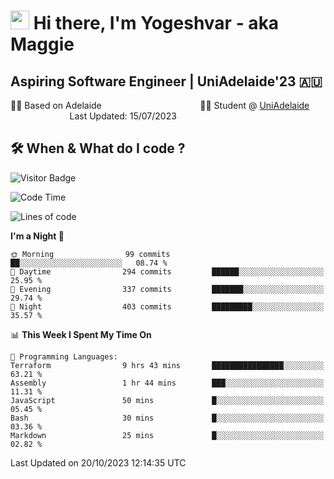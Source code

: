 <h1><img src="https://emojis.slackmojis.com/emojis/images/1531849430/4246/blob-sunglasses.gif?1531849430" width="30"/> Hi there, I'm Yogeshvar - aka Maggie</h1>

## Aspiring Software Engineer | UniAdelaide'23 🇦🇺  
🏂🏻  Based on Adelaide &nbsp;&nbsp;&nbsp;&nbsp;&nbsp;&nbsp;&nbsp;&nbsp;&nbsp;&nbsp;&nbsp;&nbsp;&nbsp;&nbsp;&nbsp;&nbsp;&nbsp;&nbsp;&nbsp;&nbsp;&nbsp;&nbsp;&nbsp;&nbsp;&nbsp;&nbsp;&nbsp;&nbsp;&nbsp;&nbsp;&nbsp;&nbsp;&nbsp;&nbsp;&nbsp;&nbsp;&nbsp;&nbsp;&nbsp;👨‍💻 Student @ [UniAdelaide](https://www.adelaide.edu.au)   &nbsp;&nbsp;&nbsp;&nbsp;&nbsp;&nbsp;&nbsp;&nbsp;&nbsp;&nbsp;&nbsp;&nbsp;&nbsp;&nbsp;&nbsp;&nbsp;&nbsp;&nbsp;&nbsp;&nbsp;&nbsp;&nbsp;&nbsp;&nbsp;Last Updated: 15/07/2023

## 🛠 When & What do I code ?  

![Visitor Badge](https://visitor-badge.feriirawann.repl.co?username=yogeshvar&repo=yogeshvar&label=Visitors&style=plastic&color=%23457BFF&contentType=svg)

<!--START_SECTION:waka-->
![Code Time](http://img.shields.io/badge/Code%20Time-2%2C344%20hrs%203%20mins-blue)

![Lines of code](https://img.shields.io/badge/From%20Hello%20World%20I%27ve%20Written-4.0%20million%20lines%20of%20code-blue)

**I'm a Night 🦉** 

```text
🌞 Morning                99 commits          ██░░░░░░░░░░░░░░░░░░░░░░░   08.74 % 
🌆 Daytime                294 commits         ██████░░░░░░░░░░░░░░░░░░░   25.95 % 
🌃 Evening                337 commits         ███████░░░░░░░░░░░░░░░░░░   29.74 % 
🌙 Night                  403 commits         █████████░░░░░░░░░░░░░░░░   35.57 % 
```


📊 **This Week I Spent My Time On** 

```text
💬 Programming Languages: 
Terraform                9 hrs 43 mins       ████████████████░░░░░░░░░   63.21 % 
Assembly                 1 hr 44 mins        ███░░░░░░░░░░░░░░░░░░░░░░   11.31 % 
JavaScript               50 mins             █░░░░░░░░░░░░░░░░░░░░░░░░   05.45 % 
Bash                     30 mins             █░░░░░░░░░░░░░░░░░░░░░░░░   03.36 % 
Markdown                 25 mins             █░░░░░░░░░░░░░░░░░░░░░░░░   02.82 % 
```


 Last Updated on 20/10/2023 12:14:35 UTC
<!--END_SECTION:waka-->
